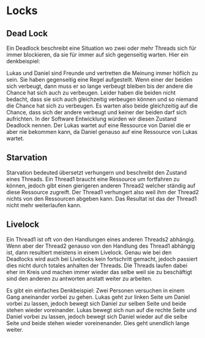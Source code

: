 # Locks

## Dead Lock


Ein Deadlock beschreibt eine Situation wo zwei oder mehr Threads sich für immer blockieren, da sie für immer auf sich gegenseitig warten. Hier ein denkbeispiel:


Lukas und Daniel sind Freunde und vertretten die Meinung immer höflich zu sein. Sie haben gegenseitig eine Regel aufgestellt. Wenn einer der beiden sich verbeugt, dann muss er so lange verbeugt bleiben bis der andere die Chance hat sich auch zu verbeugen. Leider haben die beiden nicht bedacht, dass sie sich auch gleichzeitig verbeugen können und so niemand die Chance hat sich zu verbeugen. Es warten also beide gleichzeitig auf die Chance, dass sich der andere verbeugt und keiner der beiden darf sich aufrichten. In der Software Entwicklung würden wir diesen Zustand Deadlock nennen. Der Lukas wartet auf eine Ressource von Daniel die er aber nie bekommen kann, da Daniel genauso auf eine Ressource von Lukas wartet.

## Starvation

Starvation bedeuted übersetzt verhungern und beschreibt den Zustand eines Threads. Ein Thread1 braucht eine Ressource um fortfahren zu können, jedoch gibt einen gierigeren anderen Thread2 welcher ständig auf diese Ressource zugreift. Der Thread1 verhungert also weil ihm der Thread2 nichts von den Ressourcen abgeben kann. Das Resultat ist das der Thread1 nicht mehr weiterlaufen kann.

## Livelock


Ein Thread1 ist oft von den Handlungen eines anderen Threads2 abhängig. Wenn aber der Thread2 genauso von den Handlung des Thread1 abhängig ist, dann resultiert meistens in einem Livelock. Genau wie bei den Deadlocks wird auch bei Livelocks kein fortschritt gemacht, jedoch passiert dies nicht durch totales anhalten der Threads. Die Threads laufen dabei eher im Kreis und machen immer wieder das selbe weil sie zu beschäftigt sind den anderen zu antworten anstatt weiter zu arbeiten.

Es gibt ein einfaches Denkbeispiel: Zwei Personen versuchen in einem Gang aneinander vorbei zu gehen. Lukas geht zur linken Seite um Daniel vorbei zu lassen, jedoch bewegt sich Daniel zur selben Seite und beide stehen wieder voreinander. Lukas bewegt sich nun auf die rechte Seite und Daniel vorbei zu lassen, jedoch bewegt sich Daniel wieder auf die selbe Seite und beide stehen wieder voreinenander. Dies geht unendlich lange weiter.